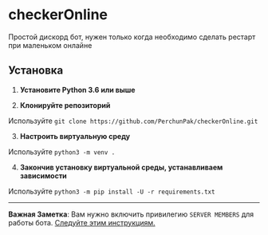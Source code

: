 # checkerOnline
Простой дискорд бот, нужен только когда необходимо сделать рестарт при маленьком онлайне
## Установка

1. **Установите Python 3.6 или выше**

2. **Клонируйте репозиторий**

Используйте `git clone https://github.com/PerchunPak/checkerOnline.git`

3. **Настроить виртуальную среду**

Используйте `python3 -m venv .`

4. **Закончив установку виртуальной среды, устанавливаем зависимости**

Используйте `python3 -m pip install -U -r requirements.txt`

---

**Важная Заметка**: Вам нужно включить привилегию `SERVER MEMBERS` для работы бота. [Следуйте этим инструкциям.](https://discordpy.readthedocs.io/en/latest/intents.html#privileged-intents)